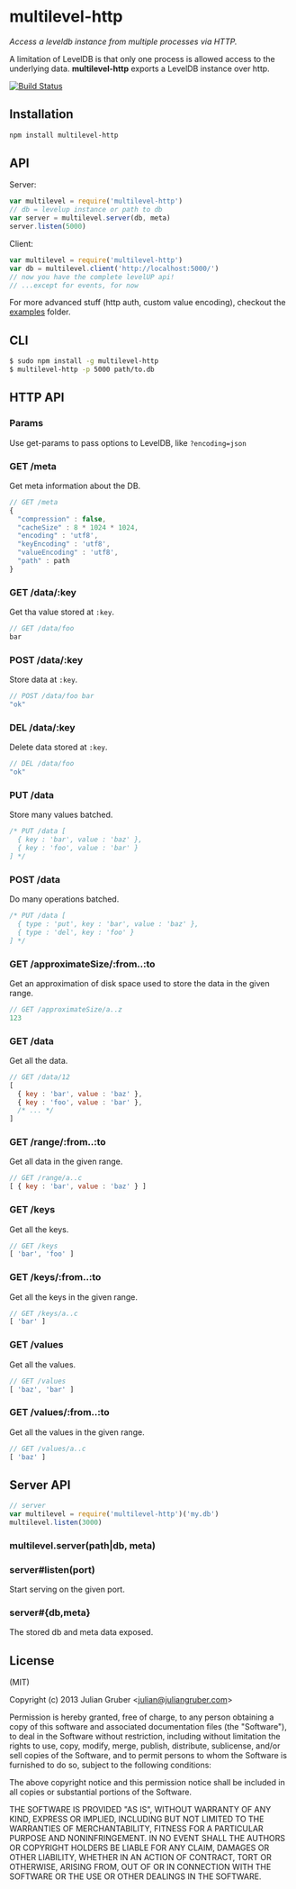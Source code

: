 # multilevel-http

*Access a leveldb instance from multiple processes via HTTP.*

A limitation of LevelDB is that only one process is allowed access to the underlying data. **multilevel-http** exports a LevelDB instance over http.

[![Build Status](https://travis-ci.org/juliangruber/multilevel-http.png)](https://travis-ci.org/juliangruber/multilevel-http)

## Installation

```bash
npm install multilevel-http
```

## API

Server:

```js
var multilevel = require('multilevel-http')
// db = levelup instance or path to db
var server = multilevel.server(db, meta)
server.listen(5000)
```

Client:

```js
var multilevel = require('multilevel-http')
var db = multilevel.client('http://localhost:5000/')
// now you have the complete levelUP api!
// ...except for events, for now
```

For more advanced stuff (http auth, custom value encoding), checkout the [examples](/examples) folder.

## CLI

```bash
$ sudo npm install -g multilevel-http
$ multilevel-http -p 5000 path/to.db
```

## HTTP API

### Params

Use get-params to pass options to LevelDB, like `?encoding=json`

### GET /meta

Get meta information about the DB.

```js
// GET /meta
{
  "compression" : false,
  "cacheSize" : 8 * 1024 * 1024,
  "encoding" : 'utf8',
  "keyEncoding" : 'utf8',
  "valueEncoding" : 'utf8',
  "path" : path
}
```

### GET /data/:key

Get tha value stored at `:key`.

```js
// GET /data/foo
bar
```

### POST /data/:key

Store data at `:key`.

```js
// POST /data/foo bar
"ok"
```

### DEL /data/:key

Delete data stored at `:key`.

```js
// DEL /data/foo
"ok"
```

### PUT /data

Store many values batched.

```js
/* PUT /data [
  { key : 'bar', value : 'baz' },
  { key : 'foo', value : 'bar' }
] */
```

### POST /data

Do many operations batched.

```js
/* PUT /data [
  { type : 'put', key : 'bar', value : 'baz' },
  { type : 'del', key : 'foo' }
] */
```

### GET /approximateSize/:from..:to

Get an approximation of disk space used to store the data in the given range.

```js
// GET /approximateSize/a..z
123
```

### GET /data

Get all the data.

```js
// GET /data/12
[
  { key : 'bar', value : 'baz' },
  { key : 'foo', value : 'bar' },
  /* ... */
]
```

### GET /range/:from..:to

Get all data in the given range.

```js
// GET /range/a..c
[ { key : 'bar', value : 'baz' } ]
```

### GET /keys

Get all the keys.

```js
// GET /keys
[ 'bar', 'foo' ]
```

### GET /keys/:from..:to

Get all the keys in the given range.

```js
// GET /keys/a..c
[ 'bar' ]
```

### GET /values

Get all the values.

```js
// GET /values
[ 'baz', 'bar' ]
```

### GET /values/:from..:to

Get all the values in the given range.

```js
// GET /values/a..c
[ 'baz' ]
```

## Server API

```js
// server
var multilevel = require('multilevel-http')('my.db')
multilevel.listen(3000)
```

### multilevel.server(path|db, meta)

### server#listen(port)

Start serving on the given port.

### server#{db,meta}

The stored db and meta data exposed.

## License

(MIT)

Copyright (c) 2013 Julian Gruber &lt;julian@juliangruber.com&gt;

Permission is hereby granted, free of charge, to any person obtaining a copy of this software and associated documentation files (the "Software"), to deal in the Software without restriction, including without limitation the rights to use, copy, modify, merge, publish, distribute, sublicense, and/or sell copies of the Software, and to permit persons to whom the Software is furnished to do so, subject to the following conditions:

The above copyright notice and this permission notice shall be included in all copies or substantial portions of the Software.

THE SOFTWARE IS PROVIDED "AS IS", WITHOUT WARRANTY OF ANY KIND, EXPRESS OR IMPLIED, INCLUDING BUT NOT LIMITED TO THE WARRANTIES OF MERCHANTABILITY, FITNESS FOR A PARTICULAR PURPOSE AND NONINFRINGEMENT. IN NO EVENT SHALL THE AUTHORS OR COPYRIGHT HOLDERS BE LIABLE FOR ANY CLAIM, DAMAGES OR OTHER LIABILITY, WHETHER IN AN ACTION OF CONTRACT, TORT OR OTHERWISE, ARISING FROM, OUT OF OR IN CONNECTION WITH THE SOFTWARE OR THE USE OR OTHER DEALINGS IN THE SOFTWARE.
